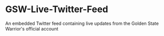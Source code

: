 # GSW-Live-Twitter-Feed
An embedded Twitter feed containing live updates from the Golden State Warrior's official account
